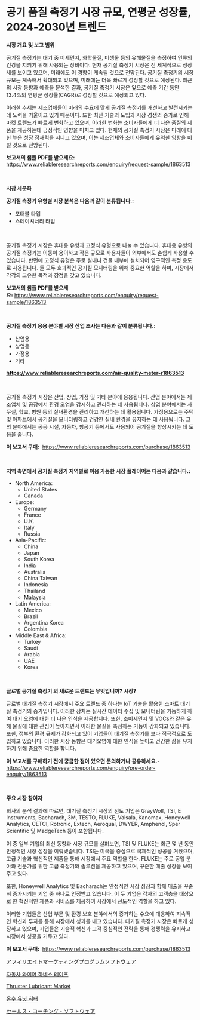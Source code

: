 <p><h1>공기 품질 측정기 시장 규모, 연평균 성장률, 2024-2030년 트렌드</h1></p><p><strong>시장 개요 및 보고 범위</strong></p>
<p><p>공기질 측정기는 대기 중 미세먼지, 화학물질, 미생물 등의 유해물질을 측정하여 인류의 건강을 지키기 위해 사용되는 장비이다. 현재 공기질 측정기 시장은 전 세계적으로 성장세를 보이고 있으며, 미래에도 이 경향이 계속될 것으로 전망된다. 공기질 측정기의 시장 규모는 계속해서 확대되고 있으며, 미래에는 더욱 빠르게 성장할 것으로 예상된다. 최근의 시장 동향과 예측을 분석한 결과, 공기질 측정기 시장은 앞으로 예측 기간 동안 13.4%의 연평균 성장률(CAGR)로 성장할 것으로 예상되고 있다.</p><p>이러한 추세는 제조업체들이 미래의 수요에 맞게 공기질 측정기를 개선하고 발전시키는데 노력을 기울이고 있기 때문이다. 또한 최신 기술의 도입과 시장 경쟁의 증가로 인해 마켓 트렌드가 빠르게 변화하고 있으며, 이러한 변화는 소비자들에게 더 나은 품질의 제품을 제공하는데 긍정적인 영향을 미치고 있다. 현재의 공기질 측정기 시장은 미래에 대한 높은 성장 잠재력을 지니고 있으며, 이는 제조업체와 소비자들에게 유익한 영향을 미칠 것으로 전망된다.</p></p>
<p><strong>보고서의 샘플 PDF를 받으세요:</strong> <a href="https://www.reliableresearchreports.com/enquiry/request-sample/1863513">https://www.reliableresearchreports.com/enquiry/request-sample/1863513</a></p>
<p>&nbsp;</p>
<p><strong>시장 세분화</strong></p>
<p><strong>공기질 측정기 유형별 시장 분석은 다음과 같이 분류됩니다.:</strong></p>
<p><ul><li>포터블 타입</li><li>스테이셔너리 타입</li></ul></p>
<p>&nbsp;</p>
<p><p>공기질 측정기 시장은 휴대용 유형과 고정식 유형으로 나눌 수 있습니다. 휴대용 유형의 공기질 측정기는 이동이 용이하고 작은 규모로 사용자들이 외부에서도 손쉽게 사용할 수 있습니다. 반면에 고정식 유형은 주로 실내나 건물 내부에 설치되어 영구적인 측정 용도로 사용됩니다. 둘 모두 효과적인 공기질 모니터링을 위해 중요한 역할을 하며, 시장에서 각각의 고유한 목적과 장점을 갖고 있습니다.</p></p>
<p><strong>보고서의 샘플 PDF를 받으세요:</strong>&nbsp;<a href="https://www.reliableresearchreports.com/enquiry/request-sample/1863513">https://www.reliableresearchreports.com/enquiry/request-sample/1863513</a></p>
<p>&nbsp;</p>
<p><strong> 공기질 측정기 응용 분야별 시장 산업 조사는 다음과 같이 분류됩니다.:</strong></p>
<p><ul><li>산업용</li><li>상업용</li><li>가정용</li><li>기타</li></ul></p>
<p><strong><a href="https://www.reliableresearchreports.com/air-quality-meter-r1863513">https://www.reliableresearchreports.com/air-quality-meter-r1863513</a></strong></p>
<p>&nbsp;</p>
<p><p>공기질 측정기 시장은 산업, 상업, 가정 및 기타 분야에 응용됩니다. 산업 분야에서는 제조업체 및 공장에서 환경 오염을 감시하고 관리하는 데 사용됩니다. 상업 분야에서는 사무실, 학교, 병원 등의 실내환경을 관리하고 개선하는 데 활용됩니다. 가정용으로는 주택 및 아파트에서 공기질을 모니터링하고 건강한 실내 환경을 유지하는 데 사용됩니다. 그 외 분야에서는 공공 시설, 자동차, 항공기 등에서도 사용되어 공기질을 향상시키는 데 도움을 줍니다.</p></p>
<p><strong>이 보고서 구매:</strong>&nbsp; <a href="https://www.reliableresearchreports.com/purchase/1863513">https://www.reliableresearchreports.com/purchase/1863513</a></p>
<p>&nbsp;</p>
<p><strong>지역 측면에서 공기질 측정기 지역별로 이용 가능한 시장 플레이어는 다음과 같습니다.:</strong></p>
<p><ul>
    <li>
        North America:
        <ul>
            <li>United States</li>
            <li>Canada</li>
        </ul>
    </li>
    <li>
        Europe:
        <ul>
            <li>Germany</li>
            <li>France</li>
            <li>U.K.</li>
            <li>Italy</li>
            <li>Russia</li>
        </ul>
    </li>
    <li>
        Asia-Pacific:
        <ul>
            <li>China</li>
            <li>Japan</li>
            <li>South Korea</li>
            <li>India</li>
            <li>Australia</li>
            <li>China Taiwan</li>
            <li>Indonesia</li>
            <li>Thailand</li>
            <li>Malaysia</li>
        </ul>
    </li>
    <li>
        Latin America:
        <ul>
            <li>Mexico</li>
            <li>Brazil</li>
            <li>Argentina Korea</li>
            <li>Colombia</li>
        </ul>
    </li>
    <li>
        Middle East & Africa:
        <ul>
            <li>Turkey</li>
            <li>Saudi</li>
            <li>Arabia</li>
            <li>UAE</li>
            <li>Korea</li>
        </ul>
    </li>
    </ul></p>
<p>&nbsp;</p>
<p><strong>글로벌 공기질 측정기 의 새로운 트렌드는 무엇입니까? 시장?</strong></p>
<p><p>글로벌 대기질 측정기 시장에서 주요 트렌드 중 하나는 IoT 기술을 활용한 스마트 대기질 측정기의 증가입니다. 이러한 장치는 실시간 데이터 수집 및 모니터링을 가능하게 하여 대기 오염에 대한 더 나은 인식을 제공합니다. 또한, 초미세먼지 및 VOCs와 같은 유해 물질에 대한 관심이 높아지면서 이러한 물질을 측정하는 기능이 강화되고 있습니다. 또한, 정부의 환경 규제가 강화되고 있어 기업들이 대기질 측정기를 보다 적극적으로 도입하고 있습니다. 이러한 시장 동향은 대기오염에 대한 인식을 높이고 건강한 삶을 유지하기 위해 중요한 역할을 합니다.</p></p>
<p><strong>이 보고서를 구매하기 전에 궁금한 점이 있으면 문의하거나 공유하세요.</strong>- <a href="https://www.reliableresearchreports.com/enquiry/pre-order-enquiry/1863513">https://www.reliableresearchreports.com/enquiry/pre-order-enquiry/1863513</a></p>
<p>&nbsp;</p>
<p><strong>주요 시장 참여자</strong></p>
<p><p>회사의 분석 결과에 따르면, 대기질 측정기 시장의 선도 기업은 GrayWolf, TSI, E Instruments, Bacharach, 3M, TESTO, FLUKE, Vaisala, Kanomax, Honeywell Analytics, CETCI, Rotronic, Extech, Aeroqual, DWYER, Amphenol, Sper Scientific 및 MadgeTech 등이 포함됩니다.</p><p>이 중 일부 기업의 최신 동향과 시장 규모를 살펴보면, TSI 및 FLUKE는 최근 몇 년 동안 안정적인 시장 성장을 이뤄냈습니다. TSI는 미국을 중심으로 국제적인 성공을 거뒀으며, 고급 기술과 혁신적인 제품을 통해 시장에서 주요 역할을 한다. FLUKE는 주로 공업 분야와 전문가를 위한 고급 측정기와 솔루션을 제공하고 있으며, 꾸준한 매출 성장을 보여주고 있다.</p><p>또한, Honeywell Analytics 및 Bacharach는 안정적인 시장 성장과 함께 매출을 꾸준히 증가시키는 기업 중 하나로 인정받고 있습니다. 이 두 기업은 각자의 고객층을 대상으로 한 혁신적인 제품과 서비스를 제공하여 시장에서 선도적인 역할을 하고 있다.</p><p>이러한 기업들은 산업 부문 및 환경 보호 분야에서의 증가하는 수요에 대응하여 지속적인 혁신과 투자를 통해 시장에서 성과를 내고 있습니다. 대기질 측정기 시장은 빠르게 성장하고 있으며, 기업들은 기술적 혁신과 고객 중심적인 전략을 통해 경쟁력을 유지하고 시장에서 성공을 거두고 있다.</p></p>
<p><strong>이 보고서 구매:</strong>&nbsp;&nbsp;<a href="https://www.reliableresearchreports.com/purchase/1863513">https://www.reliableresearchreports.com/purchase/1863513</a></p>
<p><p><a href="https://github.com/avbqbctihcbe2/Market-Research-Report-List-1/blob/main/989626145294.md">アフィリエイトマーケティングプログラムソフトウェア</a></p><p><a href="https://medium.com/@cheddar67856/%EC%9E%90%EB%8F%99%EC%B0%A8-%EC%A0%84%EC%84%A0-%ED%95%98%EB%84%A4%EC%8A%A4-%ED%85%8C%EC%9D%B4%ED%94%84-%EC%8B%9C%EC%9E%A5-%EA%B7%9C%EB%AA%A8-cagr-%ED%8A%B8%EB%A0%8C%EB%93%9C-2024-2030-f21c00afd65d">자동차 와이어 하네스 테이프</a></p><p><a href="https://frill-swim-3cd.notion.site/Thruster-Lubricant-Market-Report-Reveals-the-Latest-Trends-And-Growth-Opportunities-of-this-Market-19aaea2d9c8e484a99e125a6a06ba19f">Thruster Lubricant Market</a></p><p><a href="https://github.com/Howaoole34545/Market-Research-Report-List-1/blob/main/151506441426.md">온수 유닛 히터</a></p><p><a href="https://github.com/CarlieShields/Market-Research-Report-List-1/blob/main/934449745293.md">セールス・コーチング・ソフトウェア</a></p></p>